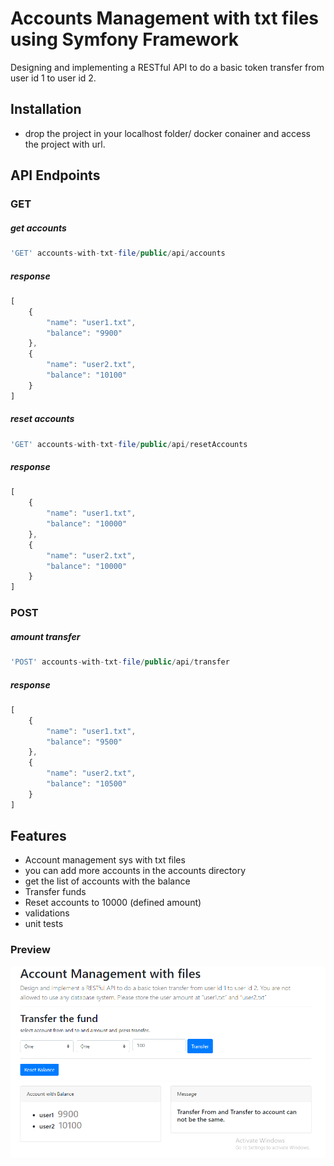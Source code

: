 # Accounts Management with txt files using Symfony Framework 

Designing and implementing a RESTful API to do a basic token transfer from user id 1 to user id 2.

## Installation

- drop the project in your localhost folder/ docker conainer and access the project with url.

## API Endpoints
### GET
##### get accounts
```php
'GET' accounts-with-txt-file/public/api/accounts
```
##### response
```js
[
    {
        "name": "user1.txt",
        "balance": "9900"
    },
    {
        "name": "user2.txt",
        "balance": "10100"
    }
]
```
##### reset accounts
```php
'GET' accounts-with-txt-file/public/api/resetAccounts
```
##### response
```js
[
    {
        "name": "user1.txt",
        "balance": "10000"
    },
    {
        "name": "user2.txt",
        "balance": "10000"
    }
]
```
### POST
##### amount transfer
```php
'POST' accounts-with-txt-file/public/api/transfer
```

##### response
```js
[
    {
        "name": "user1.txt",
        "balance": "9500"
    },
    {
        "name": "user2.txt",
        "balance": "10500"
    }
]
```



## Features

- Account management sys with txt files
- you can add more accounts in the accounts directory
- get the list of accounts with the balance
- Transfer funds 
- Reset accounts to 10000 (defined amount)
- validations
- unit tests  

### Preview
![UI output](Account%20Management%20UI.PNG)


